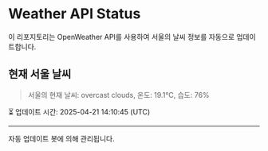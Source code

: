 
# Weather API Status

이 리포지토리는 OpenWeather API를 사용하여 서울의 날씨 정보를 자동으로 업데이트합니다.

## 현재 서울 날씨
> 서울의 현재 날씨: overcast clouds, 온도: 19.1°C, 습도: 76%

⏳ 업데이트 시간: 2025-04-21 14:10:45 (UTC)

---
자동 업데이트 봇에 의해 관리됩니다.

